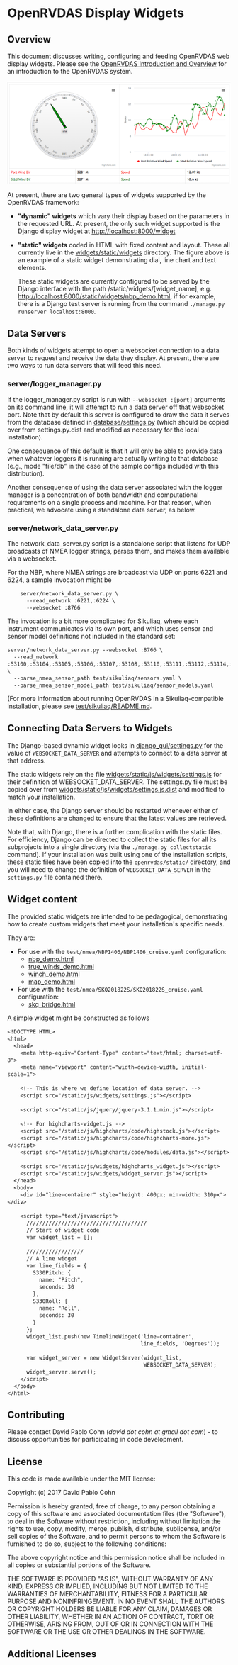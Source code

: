 # OpenRVDAS Display Widgets

## Overview

This document discusses writing, configuring and feeding OpenRVDAS web display widgets. Please see the [OpenRVDAS Introduction and Overview](intro_and_overview.md)
for an introduction to the OpenRVDAS system. 

![Django GUI Static Widget Example](images/django_gui_static_widget.png)

At present, there are two general types of widgets supported by the OpenRVDAS framework:

  * **"dynamic" widgets** which vary their display based on the parameters in the requested URL. At present, the only such widget supported is the Django display widget at [http://localhost:8000/widget](http://localhost:8000/widget)

  * **"static" widgets** coded in HTML with fixed content and layout. These all currently live in the [widgets/static/widgets](../widgets/static/widgets) directory. The figure above is an example of a static widget demonstrating dial, line chart and text elements.
  
    These static widgets are currently configured to be served by the Django interface with the path /static/widgets/[widget_name], e.g. [http://localhost:8000/static/widgets/nbp_demo.html](http://localhost:8000/static/widgets/nbp_demo.html), if for example, there is a Django test server is running from the command ```./manage.py runserver localhost:8000```.

## Data Servers

Both kinds of widgets attempt to open a websocket connection to a data server to request and receive the data they display. At present, there are two ways to run data servers that will feed this need.

### server/logger\_manager.py

If the logger\_manager.py script is run with ```--websocket :[port]```
arguments on its command line, it will attempt to run a data server
off that websocket port.  Note that by default this server is
configured to draw the data it serves from the database defined in
[database/settings.py](../database/settings.py) (which should be
copied over from settings.py.dist and modified as necessary for the
local installation).

One consequence of this default is that it will
only be able to provide data when whatever loggers it is running are
actually writing to that database (e.g., mode "file/db" in the case of the
sample configs included with this distribution).

Another consequence of using the data server associated with the
logger manager is a concentration of both bandwidth and computational
requirements on a single process and machine. For that reason, when
practical, we advocate using a standalone data server, as below.

### server/network_data\_server.py

The network\_data\_server.py script is a standalone script that listens
for UDP broadcasts of NMEA logger strings, parses them, and makes them
available via a websocket.

For the NBP, where NMEA strings are broadcast via UDP on ports 6221
and 6224, a sample invocation might be

```
    server/network_data_server.py \
      --read_network :6221,:6224 \
      --websocket :8766
```

The invocation is a bit more complicated for Sikuliaq, where each instrument communicates via its own port, and which uses sensor and sensor model definitions not included in the standard set:

```
server/network_data_server.py --websocket :8766 \
  --read_network :53100,:53104,:53105,:53106,:53107,:53108,:53110,:53111,:53112,:53114,:53116,:53117,:53119,:53121,:53122,:53123,:53124,:53125,:53126,:53127,:53128,:53129,:53130,:53131,:53134,:53135,:54000,:54001,:54109,:54124,:54130,:54131,:55005,:55006,:55007,:58989 \
  --parse_nmea_sensor_path test/sikuliaq/sensors.yaml \
  --parse_nmea_sensor_model_path test/sikuliaq/sensor_models.yaml
```

(For more information about running OpenRVDAS in a Sikuliaq-compatible installation, please see [test/sikuliaq/README.md](../test/sikuliaq/README.md).

## Connecting Data Servers to Widgets

The Django-based dynamic widget looks in [django_gui/settings.py](../django_gui/settings.py) for the value of ```WEBSOCKET_DATA_SERVER``` and attempts to connect to a data server at that address.

The static widgets rely on the file
[widgets/static/js/widgets/settings.js](static/js/widgets/settings.js)
for their definition of WEBSOCKET\_DATA\_SERVER. The settings.py file must be
copied over from
[widgets/static/js/widgets/settings.js.dist](static/js/widgets/settings.js.dist) and modified to match your installation.

In either case, the Django server should be restarted whenever either of these definitions are changed to ensure that the latest values are retrieved.

Note that, with Django, there is a further complication with the static files. For efficiency, Django can be directed to collect the static files for all its subprojects into a single directory (via the ```./manage.py collectstatic``` command). If your installation was built using one of the installation scripts, these static files have been copied into the ```openrvdas/static/``` directory, and you will need to change the definition of ```WEBSOCKET_DATA_SERVER``` in the ```settings.py``` file contained there.


## Widget content

The provided static widgets are intended to be pedagogical,
demonstrating how to create custom widgets that meet your
installation's specific needs.

They are:

* For use with the ```test/nmea/NBP1406/NBP1406_cruise.yaml``` configuration:
  * [nbp\_demo.html](static/widgets/nbp_demo.html)
  * [true\_winds\_demo.html](static/widgets/true_winds_demo.html)
  * [winch\_demo.html](static/widgets/winch_demo.html)
  * [map\_demo.html](static/widgets/map_demo.html)
* For use with the ```test/nmea/SKQ201822S/SKQ201822S_cruise.yaml``` configuration:
  * [skq\_bridge.html](static/widgets/skq_bridge.html)

A simple widget might be constructed as follows

```
<!DOCTYPE HTML>
<html>
  <head>
    <meta http-equiv="Content-Type" content="text/html; charset=utf-8">
    <meta name="viewport" content="width=device-width, initial-scale=1">

    <!-- This is where we define location of data server. -->
    <script src="/static/js/widgets/settings.js"></script>
    
    <script src="/static/js/jquery/jquery-3.1.1.min.js"></script>

    <!-- For highcharts-widget.js -->
    <script src="/static/js/highcharts/code/highstock.js"></script>
    <script src="/static/js/highcharts/code/highcharts-more.js"></script>
    <script src="/static/js/highcharts/code/modules/data.js"></script>

    <script src="/static/js/widgets/highcharts_widget.js"></script>
    <script src="/static/js/widgets/widget_server.js"></script>
  </head>
  <body>
    <div id="line-container" style="height: 400px; min-width: 310px"></div>

    <script type="text/javascript">
      //////////////////////////////////////
      // Start of widget code
      var widget_list = [];

      //////////////////
      // A line widget
      var line_fields = {
        S330Pitch: {
          name: "Pitch",
          seconds: 30
        },
        S330Roll: {
          name: "Roll",
          seconds: 30
        }
      };
      widget_list.push(new TimelineWidget('line-container',
                                          line_fields, 'Degrees'));

      var widget_server = new WidgetServer(widget_list,
                                           WEBSOCKET_DATA_SERVER);
      widget_server.serve();
    </script>
  </body>
</html>
```

## Contributing

Please contact David Pablo Cohn (*david dot cohn at gmail dot com*) - to discuss
opportunities for participating in code development.

## License

This code is made available under the MIT license:

Copyright (c) 2017 David Pablo Cohn

Permission is hereby granted, free of charge, to any person obtaining a copy
of this software and associated documentation files (the "Software"), to deal
in the Software without restriction, including without limitation the rights
to use, copy, modify, merge, publish, distribute, sublicense, and/or sell
copies of the Software, and to permit persons to whom the Software is
furnished to do so, subject to the following conditions:

The above copyright notice and this permission notice shall be included in all
copies or substantial portions of the Software.

THE SOFTWARE IS PROVIDED "AS IS", WITHOUT WARRANTY OF ANY KIND, EXPRESS OR
IMPLIED, INCLUDING BUT NOT LIMITED TO THE WARRANTIES OF MERCHANTABILITY,
FITNESS FOR A PARTICULAR PURPOSE AND NONINFRINGEMENT. IN NO EVENT SHALL THE
AUTHORS OR COPYRIGHT HOLDERS BE LIABLE FOR ANY CLAIM, DAMAGES OR OTHER
LIABILITY, WHETHER IN AN ACTION OF CONTRACT, TORT OR OTHERWISE, ARISING FROM,
OUT OF OR IN CONNECTION WITH THE SOFTWARE OR THE USE OR OTHER DEALINGS IN THE
SOFTWARE.

## Additional Licenses

